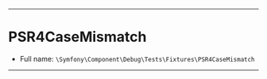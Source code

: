 ***

# PSR4CaseMismatch

* Full name: `\Symfony\Component\Debug\Tests\Fixtures\PSR4CaseMismatch`

***

